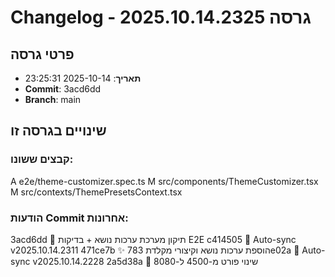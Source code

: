 # Changelog - גרסה 2025.10.14.2325

## פרטי גרסה
- **תאריך**: 2025-10-14 23:25:31
- **Commit**: 3acd6dd
- **Branch**: main

## שינויים בגרסה זו
### קבצים ששונו:
A	e2e/theme-customizer.spec.ts
M	src/components/ThemeCustomizer.tsx
M	src/contexts/ThemePresetsContext.tsx

### הודעות Commit אחרונות:
3acd6dd 🔧 תיקון מערכת ערכות נושא + בדיקות E2E
c414505 🔄 Auto-sync v2025.10.14.2311
471ce7b ✨ הוספת ערכות נושא וקיצורי מקלדת
783e02a 🔄 Auto-sync v2025.10.14.2228
2a5d38a 🔧 שינוי פורט מ-4500 ל-8080
